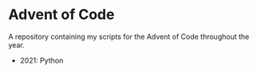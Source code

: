 # Advent of Code

A repository containing my scripts for the Advent of Code throughout the year.

* 2021: Python
